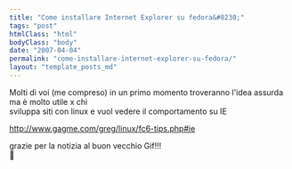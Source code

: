 ```yaml
---
title: "Come installare Internet Explorer su fedora&#8230;"
tags: "post"
htmlClass: "html"
bodyClass: "body"
date: "2007-04-04"
permalink: "come-installare-internet-explorer-su-fedora/"
layout: "template_posts_md"
---
```

<p>Molti di voi (me compreso) in un primo momento troveranno l&#39;idea assurda<br />ma &#232; molto utile x chi<br />sviluppa siti con linux e vuol vedere il comportamento su IE</p>
<p><a href="http://www.gagme.com/greg/linux/fc6-tips.php#ie">http://www.gagme.com/greg/linux/fc6-tips.php#ie</a></p>
<p>grazie per la notizia al buon vecchio Gif!!!<br />🙂</p>
